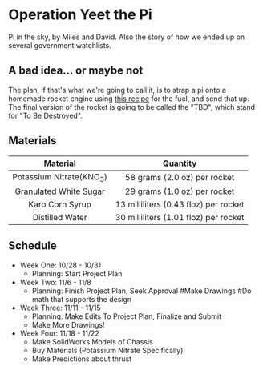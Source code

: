 # Operation Yeet the Pi
Pi in the sky, by Miles and David. Also the story of how we ended up on several government watchlists.

## A bad idea... or maybe not
The plan, if that's what we're going to call it, is to strap a pi onto a homemade rocket engine using [this recipe](https://www.wikihow.com/Make-Rocket-Fuel) for the fuel, and send that up. The final version of the rocket is going to be called the "TBD", which stand for "To Be Destroyed".
## Materials
|              Material              |                Quantity               |
|:----------------------------------:|:-------------------------------------:|
| Potassium Nitrate(KNO<sub>3</sub>) |      58 grams (2.0 oz) per rocket     |
|       Granulated White Sugar       |      29 grams (1.0 oz) per rocket     |
|           Karo Corn Syrup          |  13 milliliters (0.43 floz) per rocket |
|           Distilled Water          | 30 milliliters (1.01 floz) per rocket |

## Schedule

- Week One: 10/28 - 10/31
  + Planning: Start Project Plan
- Week Two: 11/6 - 11/8
  + Planning: Finish Project Plan, Seek Approval
    #Make Drawings
    #Do math that supports the design
- Week Three: 11/11 - 11/15
  + Planning: Make Edits To Project Plan, Finalize and Submit
  + Make More Drawings!
- Week Four: 11/18 - 11/22
  + Make SolidWorks Models of Chassis
  + Buy Materials (Potassium Nitrate Specifically)
  + Make Predictions about thrust

